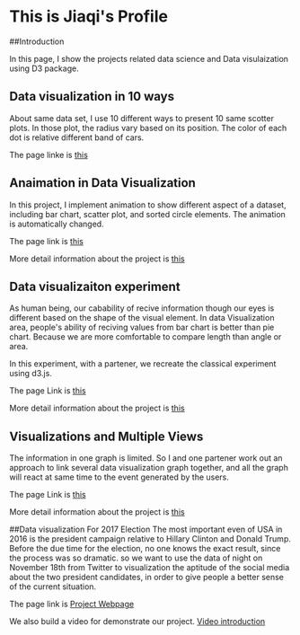 # This is Jiaqi's Profile

##Introduction

In this page, I show the projects related data science and Data visulaization using D3 package. 

## Data visualization in 10 ways
About same data set, I use 10 different ways to present 10 same scotter plots. In those plot, the radius vary based on its position. The color of each dot is relative different band of cars. 

The page linke is [this](https://github.com/molianlaoda/02-DataVis-10ways)

## Anaimation in Data Visualization

In this project, I implement animation to show different aspect of a dataset, including bar chart, scatter plot, and sorted circle elements. The animation is automatically changed. 

The page link is [this](https://molianlaoda.github.io/03-Animation/)

More detail information about the project is [this](https://github.com/molianlaoda/03-Animation)

## Data visualizaiton experiment

As human being, our cabability of recive information though our eyes is different based on the shape of the visual element. In data Visualization area, people's ability of reciving values from bar chart is better than pie chart. Because we are more comfortable to compare length than angle or area. 

In this experiment, with a partener, we recreate the classical experiment using d3.js. 

The page Link is [this](https://1nfo.github.io/04-Experiment/)

More detail information about the project is [this](https://github.com/1nfo/04-Experiment)


##  Visualizations and Multiple Views
The information in one graph is limited. So I and one partener work out an approach to link several data visualization graph together, and all the graph will react at same time to the event generated by the users. 

The page Link is [this](https://molianlaoda.github.io/05-MapsAndViews/)

More detail information about the project is [this](https://github.com/molianlaoda/05-MapsAndViews)

##Data visualization For 2017 Election
The most important even of USA in 2016 is the president campaign relative to Hillary Clinton and Donald Trump. Before the due time for the election, no one knows the exact result, since the process was so dramatic. so we want to use the data of night on November 18th from Twitter to visualization the aptitude of the social media about the two president candidates, in order to give people a better sense of the current situation.

The page link is [Project Webpage](https://leonxiaoyuan.github.io/VisualFinal/)

We also build a video for demonstrate our project. [Video introduction](https://www.youtube.com/watch?v=3B4BL-HMTdo&feature=youtu.be)

